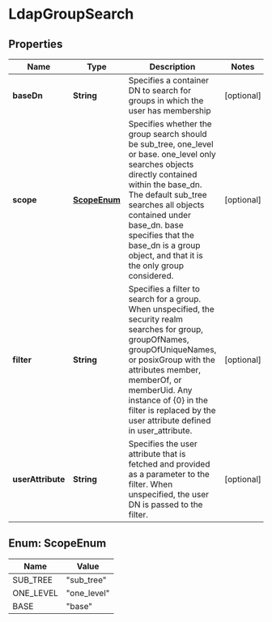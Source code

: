 # LdapGroupSearch

## Properties
Name | Type | Description | Notes
------------ | ------------- | ------------- | -------------
**baseDn** | **String** | Specifies a container DN to search for groups in which the user has membership |  [optional]
**scope** | [**ScopeEnum**](#ScopeEnum) | Specifies whether the group search should be sub_tree, one_level or base. one_level only searches objects directly contained within the base_dn. The default sub_tree searches all objects contained under base_dn. base specifies that the base_dn is a group object, and that it is the only group considered. |  [optional]
**filter** | **String** | Specifies a filter to search for a group. When unspecified, the security realm searches for group, groupOfNames, groupOfUniqueNames, or posixGroup with the attributes member, memberOf, or memberUid. Any instance of {0} in the filter is replaced by the user attribute defined in user_attribute. |  [optional]
**userAttribute** | **String** | Specifies the user attribute that is fetched and provided as a parameter to the filter. When unspecified, the user DN is passed to the filter. |  [optional]

<a name="ScopeEnum"></a>
## Enum: ScopeEnum
Name | Value
---- | -----
SUB_TREE | &quot;sub_tree&quot;
ONE_LEVEL | &quot;one_level&quot;
BASE | &quot;base&quot;
